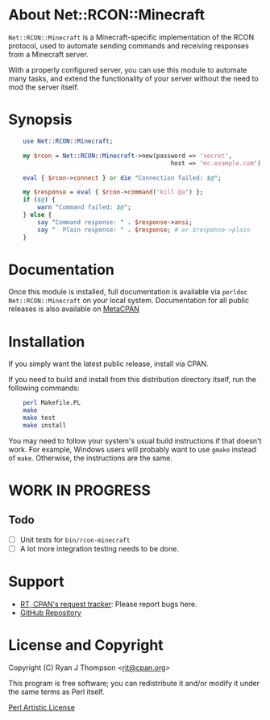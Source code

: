 # About Net::RCON::Minecraft

`Net::RCON::Minecraft` is a Minecraft-specific implementation of the RCON
protocol, used to automate sending commands and receiving responses from a
Minecraft server.

With a properly configured server, you can use this module to automate many
tasks, and extend the functionality of your server without the need to mod
the server itself.

# Synopsis

```perl
    use Net::RCON::Minecraft;

    my $rcon = Net::RCON::Minecraft->new(password => 'secret',
                                             host => 'mc.example.com');

    eval { $rcon->connect } or die "Connection failed: $@";

    my $response = eval { $rcon->command('kill @a') };
    if ($@) {
        warn "Command failed: $@";
    } else {
        say "Command response: " . $response->ansi;
        say "  Plain response: " . $response; # or $response->plain
    }
```

# Documentation

Once this module is installed, full documentation is available via `perldoc
Net::RCON::Minecraft` on your local system. Documentation for all public
releases is also available on
[MetaCPAN](https://metacpan.org/pod/Net::RCON::Minecraft)

# Installation

If you simply want the latest public release, install via CPAN.

If you need to build and install from this distribution directory itself,
run the following commands:

```sh
    perl Makefile.PL
    make
    make test
    make install
```

You may need to follow your system's usual build instructions if that doesn't
work. For example, Windows users will probably want to use `gmake` instead of
`make`. Otherwise, the instructions are the same.

# WORK IN PROGRESS

## Todo

 - [ ] Unit tests for `bin/rcon-minecraft`
 - [ ] A lot more integration testing needs to be done.

# Support

 - [RT, CPAN's request tracker](https://rt.cpan.org/NoAuth/Bugs.html?Queue=Net-RCON-Minecraft): Please report bugs here.
 - [GitHub Repository](https://github.com/rjt-pl/Net-RCON-Minecraft)

# License and Copyright

Copyright (C) Ryan J Thompson <<rjt@cpan.org>>

This program is free software; you can redistribute it
and/or modify it under the same terms as Perl itself.

[Perl Artistic License](http://dev.perl.org/licenses/artistic.html)
